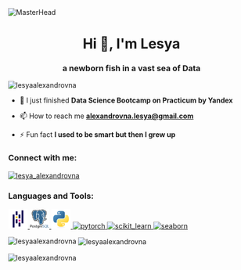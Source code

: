 <img src="https://drive.google.com/uc?id=12gEvn0VeHflrq2cEQ8Bo0jg2jVRxPx9Y" alt="MasterHead" data-canonical-src="https://www.sas.com/en_us/insights/analytics/machine-learning/_jcr_content/par/styledcontainer_31e3/image.img.jpg/1457718474756.jpg" style="max-width: 100%;">

<h1 align="center">Hi 👋, I'm Lesya</h1>
<h3 align="center">a newborn fish in a vast sea of Data</h3>

<p align="left"> <img src="https://komarev.com/ghpvc/?username=lesyaalexandrovna&label=Profile%20views&color=0e75b6&style=flat" alt="lesyaalexandrovna" /> </p>

- 🌱 I just finished **Data Science Bootcamp on Practicum by Yandex**

- 📫 How to reach me **alexandrovna.lesya@gmail.com**

- ⚡ Fun fact **I used to be smart but then I grew up**

<h3 align="left">Connect with me:</h3>
<p align="left">
<a href="https://instagram.com/lesya_alexandrovna" target="blank"><img align="center" src="https://raw.githubusercontent.com/rahuldkjain/github-profile-readme-generator/master/src/images/icons/Social/instagram.svg" alt="lesya_alexandrovna" height="30" width="40" /></a>
</p>

<h3 align="left">Languages and Tools:</h3>
<p align="left"> <a href="https://pandas.pydata.org/" target="_blank" rel="noreferrer"> <img src="https://raw.githubusercontent.com/devicons/devicon/2ae2a900d2f041da66e950e4d48052658d850630/icons/pandas/pandas-original.svg" alt="pandas" width="40" height="40"/> </a> <a href="https://www.postgresql.org" target="_blank" rel="noreferrer"> <img src="https://raw.githubusercontent.com/devicons/devicon/master/icons/postgresql/postgresql-original-wordmark.svg" alt="postgresql" width="40" height="40"/> </a> <a href="https://www.python.org" target="_blank" rel="noreferrer"> <img src="https://raw.githubusercontent.com/devicons/devicon/master/icons/python/python-original.svg" alt="python" width="40" height="40"/> </a> <a href="https://pytorch.org/" target="_blank" rel="noreferrer"> <img src="https://www.vectorlogo.zone/logos/pytorch/pytorch-icon.svg" alt="pytorch" width="40" height="40"/> </a> <a href="https://scikit-learn.org/" target="_blank" rel="noreferrer"> <img src="https://upload.wikimedia.org/wikipedia/commons/0/05/Scikit_learn_logo_small.svg" alt="scikit_learn" width="40" height="40"/> </a> <a href="https://seaborn.pydata.org/" target="_blank" rel="noreferrer"> <img src="https://seaborn.pydata.org/_images/logo-mark-lightbg.svg" alt="seaborn" width="40" height="40"/> </a> </p>

<p><img align="left" src="https://github-readme-stats.vercel.app/api/top-langs?username=lesyaalexandrovna&show_icons=true&locale=en&layout=compact" alt="lesyaalexandrovna" /></p>

<p>&nbsp;<img align="center" src="https://github-readme-stats.vercel.app/api?username=lesyaalexandrovna&show_icons=true&locale=en" alt="lesyaalexandrovna" /></p>

<p><img align="center" src="https://github-readme-streak-stats.herokuapp.com/?user=lesyaalexandrovna&" alt="lesyaalexandrovna" /></p>

